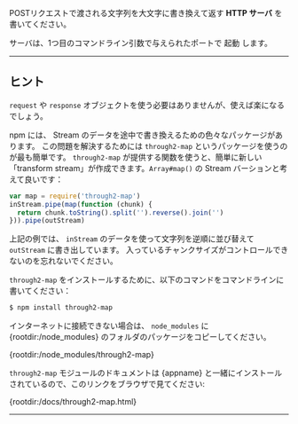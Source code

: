 POSTリクエストで渡される文字列を大文字に書き換えて返す **HTTP サーバ** を書いてください。

サーバは、1つ目のコマンドライン引数で与えられたポートで 起動 します。

----------------------------------------------------------------------
## ヒント

`request` や `response` オブジェクトを使う必要はありませんが、使えば楽になるでしょう。

npm には、 Stream のデータを途中で書き換えるための色々なパッケージがあります。
この問題を解決するためには `through2-map` というパッケージを使うのが最も簡単です。
`through2-map` が提供する関数を使うと、簡単に新しい「transform stream」が作成できます。`Array#map()` の Stream バーションと考えて良いです：

```js
var map = require('through2-map')
inStream.pipe(map(function (chunk) {
  return chunk.toString().split('').reverse().join('')
})).pipe(outStream)
```

上記の例では、 `inStream` のデータを使って文字列を逆順に並び替えて `outStream` に書き出しています。
入っているチャンクサイズがコントロールできないのを忘れないでください。

`through2-map` をインストールするために、以下のコマンドをコマンドラインに書いてください：

```sh
$ npm install through2-map
```

インターネットに接続できない場合は、 `node_modules` に {rootdir:/node_modules} のフォルダのパッケージをコピーしてください。

  {rootdir:/node_modules/through2-map}

`through2-map` モジュールのドキュメントは {appname} と一緒にインストールされているので、このリンクをブラウザで見てください:

  {rootdir:/docs/through2-map.html}

----------------------------------------------------------------------
